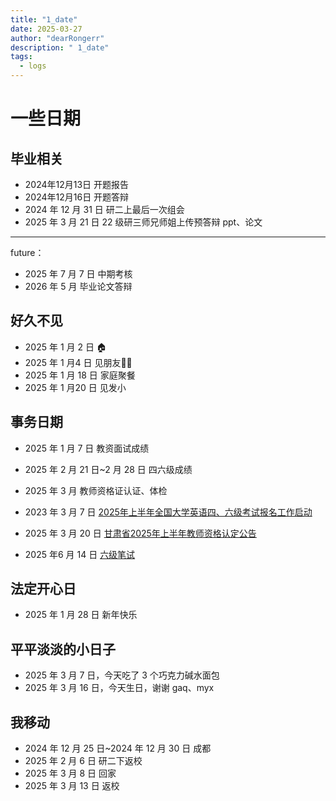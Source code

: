 ```yaml
---
title: "1_date"
date: 2025-03-27
author: "dearRongerr"
description: " 1_date"
tags:
  - logs
---
```


# 一些日期

## 毕业相关

- 2024年12月13日 开题报告
- 2024年12月16日 开题答辩
- 2024 年 12 月 31 日 研二上最后一次组会
- 2025 年 3 月 21 日 22 级研三师兄师姐上传预答辩 ppt、论文

---

future：

- 2025 年 7 月 7 日 中期考核
- 2026 年 5 月 毕业论文答辩

## 好久不见

- 2025 年 1 月 2 日 🏠
- 2025 年 1 月4 日 见朋友👬🏻
- 2025 年 1 月 18 日 家庭聚餐
- 2025 年 1 月20 日 见发小

## 事务日期

- 2025 年 1 月 7 日 教资面试成绩

- 2025 年 2 月 21 日~2 月 28 日 四六级成绩
- 2025 年 3 月 教师资格证认证、体检
- 2023 年 3 月 7 日 [2025年上半年全国大学英语四、六级考试报名工作启动](https://cet.neea.edu.cn/html1/report/2503/19-1.htm)
- 2025 年 3 月 20 日  [甘肃省2025年上半年教师资格认定公告](https://www.jszg.edu.cn/pages/html/107/a7423545629497.html?t=1742517017000)
- 2025 年6 月 14 日 [六级笔试](https://cet.neea.edu.cn/html1/report/2503/19-1.htm)



## 法定开心日

- 2025 年 1 月 28 日 新年快乐

## 平平淡淡的小日子

- 2025 年 3 月 7 日，今天吃了 3 个巧克力碱水面包
- 2025 年 3 月 16 日，今天生日，谢谢 gaq、myx

## 我移动

- 2024 年 12 月 25 日~2024 年 12 月 30 日 成都
- 2025 年 2 月 6 日 研二下返校
- 2025 年 3 月 8 日 回家
- 2025 年 3 月 13 日 返校
